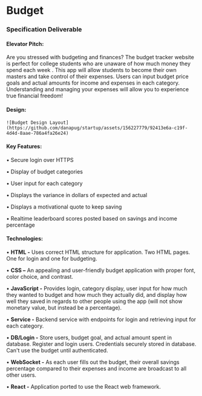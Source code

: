 # **Budget**

### Specification Deliverable
#### **Elevator Pitch:** 

Are you stressed with budgeting and finances? The budget tracker website is perfect for college students who are unaware of how much money they spend each week . This app will allow students to become their own masters and take control of their expenses. Users can input budget price goals and actual amounts for income and expenses in each category. Understanding and managing your expenses will allow you to experience true financial freedom!



#### **Design:**

	![Budget Design Layout](https://github.com/danapug/startup/assets/156227779/92413e6a-c19f-4d4d-8aae-786a4fa26e24)

	 	 	 


#### **Key Features:**

• Secure login over HTTPS

• Display of budget categories

• User input for each category

• Displays the variance in dollars of expected and actual

• Displays a motivational quote to keep saving

• Realtime leaderboard scores posted based on savings and income percentage 






#### **Technologies:**

• **HTML -** Uses correct HTML structure for application. Two HTML pages. One for login and one for budgeting. 
 
• **CSS –** An appealing and user-friendly budget application with proper font, color choice, and contrast. 
 
• **JavaScript -** Provides login, category display, user input for how much they wanted to budget and how much they actually 				did, and display how well they saved in regards to other people using the app (will not show monetary value, but 			instead be a percentage).
 
• **Service -** Backend service with endpoints for login and retrieving input for each category.
	
• **DB/Login -** Store users, budget goal, and actual amount spent in database. Register and login users. Credentials securely 				stored in database. Can't use the budget until authenticated.
 
• **WebSocket -** As each user fills out the budget, their overall savings percentage compared to their expenses and income are 			broadcast to all other users.
 
• **React -** Application ported to use the React web framework.


